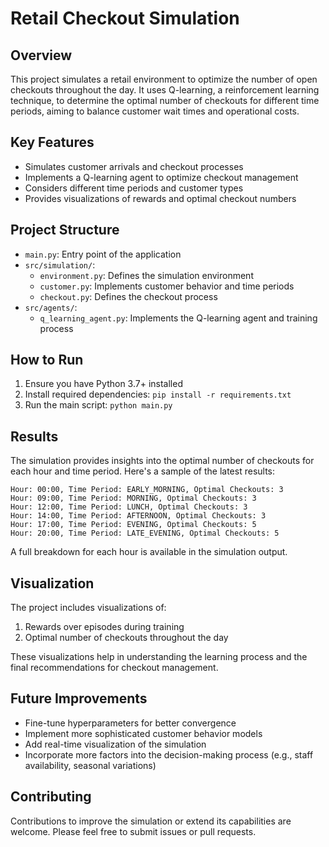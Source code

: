 # Retail Checkout Simulation

## Overview
This project simulates a retail environment to optimize the number of open checkouts throughout the day. It uses Q-learning, a reinforcement learning technique, to determine the optimal number of checkouts for different time periods, aiming to balance customer wait times and operational costs.

## Key Features
- Simulates customer arrivals and checkout processes
- Implements a Q-learning agent to optimize checkout management
- Considers different time periods and customer types
- Provides visualizations of rewards and optimal checkout numbers

## Project Structure
- `main.py`: Entry point of the application
- `src/simulation/`:
  - `environment.py`: Defines the simulation environment
  - `customer.py`: Implements customer behavior and time periods
  - `checkout.py`: Defines the checkout process
- `src/agents/`:
  - `q_learning_agent.py`: Implements the Q-learning agent and training process

## How to Run
1. Ensure you have Python 3.7+ installed
2. Install required dependencies: `pip install -r requirements.txt`
3. Run the main script: `python main.py`

## Results
The simulation provides insights into the optimal number of checkouts for each hour and time period. Here's a sample of the latest results:

```
Hour: 00:00, Time Period: EARLY_MORNING, Optimal Checkouts: 3
Hour: 09:00, Time Period: MORNING, Optimal Checkouts: 3
Hour: 12:00, Time Period: LUNCH, Optimal Checkouts: 3
Hour: 14:00, Time Period: AFTERNOON, Optimal Checkouts: 3
Hour: 17:00, Time Period: EVENING, Optimal Checkouts: 5
Hour: 20:00, Time Period: LATE_EVENING, Optimal Checkouts: 5
```

A full breakdown for each hour is available in the simulation output.

## Visualization
The project includes visualizations of:
1. Rewards over episodes during training
2. Optimal number of checkouts throughout the day

These visualizations help in understanding the learning process and the final recommendations for checkout management.

## Future Improvements
- Fine-tune hyperparameters for better convergence
- Implement more sophisticated customer behavior models
- Add real-time visualization of the simulation
- Incorporate more factors into the decision-making process (e.g., staff availability, seasonal variations)

## Contributing
Contributions to improve the simulation or extend its capabilities are welcome. Please feel free to submit issues or pull requests.
